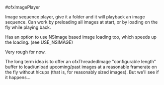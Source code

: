 #ofxImagePlayer

Image sequence player, give it a folder and it will playback an image sequence. Can work by preloading all images at start, or by loading on the fly while playing back. 

Has an option to use NSImage based image loading too, which speeds up the loading. (see USE_NSIMAGE)

Very rough for now.

The long term idea is to offer an ofxThreadedImage "configurable length" buffer to load/unload upcoming/past images at a reasonable framerate on the fly without hicups (that is, for reasonably sized images). But we'll see if it happens...